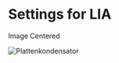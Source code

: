 <!--
author: Christian Golnik

language: de

@style
.lia-effect__circle {
    display: none !important;
}

@onload
window.LIA.settings.font_size = 2
@end

@uhr
<div style="position: fixed; right:50px; top:100px;">
   <details>
      <summary> Uhrzeit </summary>
      <div style="text-align:left;padding:1em 0;"> <iframe src="https://www.zeitverschiebung.net/clock-widget-iframe-v2?language=de&size=large&timezone=Europe%2FBerlin" width="100%" height="150" frameborder="0" seamless></iframe> </div>
   </details>
</div>
@end

@color
<div style="color:@1">@0</div>
@end

@media (min-width: 600px) {
    .newspaper {
        column-count: 2;
        column-gap: 40px;
        column-rule: 1px solid lightblue;
    }
}

h1, h2, h3, h4, h5, h6 {
  column-span: all;
}

.cb {
    break-before: column;
}
@end

-->

# Settings for LIA

Image Centered

![Plattenkondensator](https://diversewolken.ddns.net/nextcloud/index.php/s/Sw39rmgGTYbZL7S/download) <!--style="display:block;margin-left:auto;margin-right:auto; max-width:400px"-->
